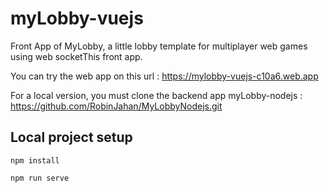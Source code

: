 # myLobby-vuejs

Front App of MyLobby, a little lobby template for multiplayer web games using web socketThis front app.

You can try the web app on this url : https://mylobby-vuejs-c10a6.web.app

For a local version, you must clone the backend app myLobby-nodejs : https://github.com/RobinJahan/MyLobbyNodejs.git

## Local project setup

```
npm install
```

```
npm run serve
```
